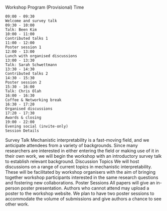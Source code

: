 ﻿Workshop Program (Provisional)
Time


	09:00 - 09:30
	Welcome and survey talk
	09:30 - 10:00
	Talk: Been Kim
	10:00 - 11:00
	Contributed talks 1
	11:00 - 12:00
	Poster session 1
	12:00 - 13:00
	Lunch with organised discussions
	13:00 - 13:30
	Talk: Sarah Schwettmann
	13:30 - 14:30
	Contributed talks 2
	14:30 - 15:30
	Poster session 2
	15:30 - 16:00
	Talk: Chris Olah
	16:00 - 16:30
	Coffee & Networking break
	16:30 - 17:20
	Organised discussions
	17:20 - 17:30
	Awards & closing
	19:00 - 22:00
	Evening social (invite-only)
	Session Details
Survey Talk
Mechanistic interpretability is a fast-moving field, and we anticipate attendees from a variety of backgrounds. Since many researchers are interested in either entering the field or making use of it in their own work, we will begin the workshop with an introductory survey talk to establish relevant background.
Discussion Topics
We will host discussions on a range of current topics in mechanistic interpretability. These will be facilitated by workshop organisers with the aim of bringing together workshop participants interested in the same research questions and fostering new collaborations.
Poster Sessions
All papers will give an in-person poster presentation. Authors who cannot attend may upload a poster to the workshop website. We plan to have two poster sessions to accommodate the volume of submissions and give authors a chance to see other work.